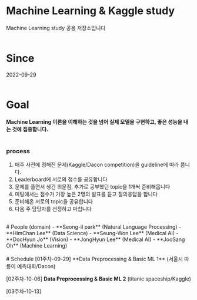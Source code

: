 # Machine Learning & Kaggle study

Machine Learning study 공용 저장소입니다
<br><br>
# Since
2022-09-29
<br><br>
# Goal
**Machine Learning 이론을 이해하는 것을 넘어 실제 모델을 구현하고, 좋은 성능을 내는 것에 집중합니다.**
<br><br>
### process
1. 매주 사전에 정해진 문제(Kaggle/Dacon competition)을 guideline에 따라 풉니다.
2. Leaderboard에 서로의 점수를 공유합니다
3. 문제를 풀면서 생긴 의문점, 추가로 공부했던 topic을 1개씩 준비해옵니다
4. 미팅에서는 점수가 가장 높은 2명의 발표를 듣고 질의응답을 합니다
5. 준비해온 서로의 topic을 공유합니다
6. 다음 주 담당자를 선정하고 마칩니다 

<br>
# People (domain)
- **Seong-il park** (Natural Language Processing)
- **HimChan Lee** (Data Science)
- **Seung-Won Lee** (Medical AI)
- **DooHyun Jo** (Vision)
- **JongHyun Lee** (Medical AI)
- **JooSang Oh** (Machine Learning)
<br><br>
# Schedule
[01주차-09-29] **Data Preprocessing & Basic ML 1** (서울시 따릉이 예측대회/Dacon)

[02주차-10-06] **Data Preprocessing & Basic ML 2** (titanic spaceship/Kaggle)

[03주차-10-13]

